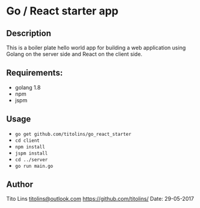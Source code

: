 # Go / React starter app

## Description
This is a boiler plate hello world app for building a web application using
Golang on the server side and React on the client side.

## Requirements:
* golang 1.8
* npm
* jspm

## Usage
* `go get github.com/titolins/go_react_starter`
* `cd client`
* `npm install`
* `jspm install`
* `cd ../server`
* `go run main.go`

## Author
Tito Lins
titolins@outlook.com
https://github.com/titolins/
Date: 29-05-2017
